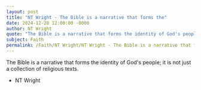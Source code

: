 ```yaml
---
layout: post
title: "NT Wright - The Bible is a narrative that forms the"
date: 2024-12-28 12:00:00 -0000
author: NT Wright
quote: "The Bible is a narrative that forms the identity of God's people; it is not just a collection of religious texts."
subject: Faith
permalink: /Faith/NT Wright/NT Wright - The Bible is a narrative that forms the
---
```


The Bible is a narrative that forms the identity of God's people; it is not just a collection of religious texts.

- NT Wright
